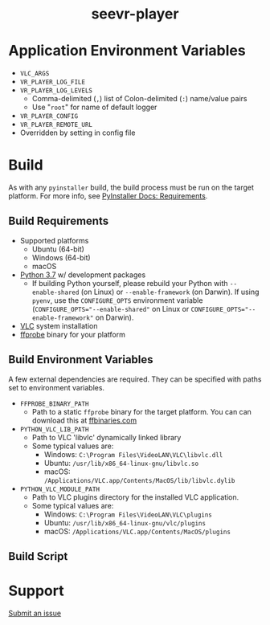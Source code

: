 <center> <h1>seevr-player</h1> </center>

# Application Environment Variables

- `VLC_ARGS`
- `VR_PLAYER_LOG_FILE`
- `VR_PLAYER_LOG_LEVELS`
  - Comma-delimited (`,`) list of Colon-delimited (`:`) name/value pairs
  - Use "`root`" for name of default logger
- `VR_PLAYER_CONFIG`
- `VR_PLAYER_REMOTE_URL`
- Overridden by setting in config file

# Build

As with any `pyinstaller` build, the build process must be run on the target platform. For more info, see [PyInstaller Docs: Requirements](https://pyinstaller.readthedocs.io/en/stable/requirements.html?highlight=Windows%20XP#requirements).

## Build Requirements

- Supported platforms
  - Ubuntu (64-bit)
  - Windows (64-bit)
  - macOS
- [Python 3.7](https://www.python.org/downloads/) w/ development packages
  - If building Python yourself, please rebuild your Python with `--enable-shared` (on Linux) or `--enable-framework` (on Darwin). If using `pyenv`, use the `CONFIGURE_OPTS` environment variable (`CONFIGURE_OPTS="--enable-shared"` on Linux or `CONFIGURE_OPTS="--enable-framework"` on Darwin).
- [VLC](https://www.videolan.org/vlc/) system installation
- [ffprobe](https://ffbinaries.com/downloads) binary for your platform

## Build Environment Variables

A few external dependencies are required. They can be specified with paths set to environment variables.

- `FFPROBE_BINARY_PATH`
  - Path to a static `ffprobe` binary for the target platform. You can can download this at [ffbinaries.com](https://ffbinaries.com)
- `PYTHON_VLC_LIB_PATH`
  - Path to VLC 'libvlc' dynamically linked library
  - Some typical values are:
    - Windows: `C:\Program Files\VideoLAN\VLC\libvlc.dll`
    - Ubuntu: `/usr/lib/x86_64-linux-gnu/libvlc.so`
    - macOS: `/Applications/VLC.app/Contents/MacOS/lib/libvlc.dylib`
- `PYTHON_VLC_MODULE_PATH`
  - Path to VLC plugins directory for the installed VLC application.
  - Some typical values are:
    - Windows: `C:\Program Files\VideoLAN\VLC\plugins`
    - Ubuntu: `/usr/lib/x86_64-linux-gnu/vlc/plugins`
    - macOS: `/Applications/VLC.app/Contents/MacOS/plugins`

## Build Script

# Support

[Submit an issue](https://github.com/garytyler/seevr-player/issues)
